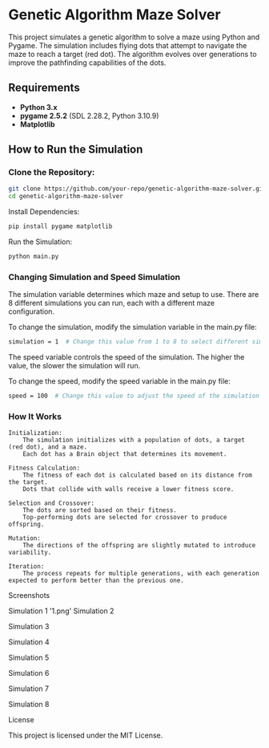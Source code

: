 # **Genetic Algorithm Maze Solver**

This project simulates a genetic algorithm to solve a maze using Python and Pygame. The simulation includes flying dots that attempt to navigate the maze to reach a target (red dot). The algorithm evolves over generations to improve the pathfinding capabilities of the dots.

## **Requirements**

- **Python 3.x**
- **pygame 2.5.2** (SDL 2.28.2, Python 3.10.9)
- **Matplotlib**

## **How to Run the Simulation**

### **Clone the Repository:**

```bash
git clone https://github.com/your-repo/genetic-algorithm-maze-solver.git
cd genetic-algorithm-maze-solver
```

Install Dependencies:

```bash
pip install pygame matplotlib
```

Run the Simulation:

```bash
python main.py
```

### **Changing Simulation and Speed Simulation**

The simulation variable determines which maze and setup to use. There are 8 different simulations you can run, each with a different maze configuration.

To change the simulation, modify the simulation variable in the main.py file:

```bash
simulation = 1  # Change this value from 1 to 8 to select different simulations
```

The speed variable controls the speed of the simulation. The higher the value, the slower the simulation will run.

To change the speed, modify the speed variable in the main.py file:

```bash
speed = 100  # Change this value to adjust the speed of the simulation
```

### **How It Works**

    Initialization:
        The simulation initializes with a population of dots, a target (red dot), and a maze.
        Each dot has a Brain object that determines its movement.

    Fitness Calculation:
        The fitness of each dot is calculated based on its distance from the target.
        Dots that collide with walls receive a lower fitness score.

    Selection and Crossover:
        The dots are sorted based on their fitness.
        Top-performing dots are selected for crossover to produce offspring.

    Mutation:
        The directions of the offspring are slightly mutated to introduce variability.

    Iteration:
        The process repeats for multiple generations, with each generation expected to perform better than the previous one.

Screenshots

Simulation 1
'1.png'
Simulation 2



Simulation 3


Simulation 4


Simulation 5


Simulation 6


Simulation 7


Simulation 8


License

This project is licensed under the MIT License.
